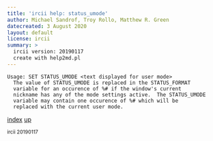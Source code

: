 ```yaml
---
title: 'ircii help: status_umode'
author: Michael Sandrof, Troy Rollo, Matthew R. Green
datecreated: 3 August 2020
layout: default
license: ircii
summary: >
  ircii version: 20190117
  create with help2md.pl
---
```

```
Usage: SET STATUS_UMODE <text displayed for user mode>
  The value of STATUS_UMODE is replaced in the STATUS_FORMAT
  variable for an occurence of %# if the window's current
  nickname has any of the mode settings active.  The STATUS_UMODE
  variable may contain one occurence of %# which will be
  replaced with the current user mode.
```

[index](index.html)
[up](..)

<small> ircii 20190117 </small>
